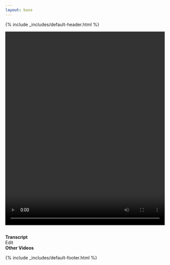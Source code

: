 ```yaml
---
layout: base
---
```

{% include _includes/default-header.html %}

<div class="container main-content">
	<div class="row">
		<div class="col-md-12">
			<video id="player" width="100%" height="610" controls preload="metadata">
			</video>
		</div>
	</div>
	<div class="row">
		<div class="col-sm-8">
			<div class="row">
				<h2 id="title"></h2>
			</div>
			<div class="row">
				<div class="col-sm-6">
					<b>Transcript</b>
				</div>
				<div class="col-sm-6" id="transcript-edit">
					Edit
				</div>
			</div>
			<div class="row" id="transcript">
			</div>
		</div>
		<div class="col-sm-4">
			<div class="row">
				<div class="col-sm-12">
					<b>Other Videos</b>
				</div>
			</div>
			<div class="row" id="playlist" class="vertical">
			</div>
		</div>
	</div>
</div>


<script type="text/javascript">
var params = (new URL(document.location)).searchParams,
	videoid = params.get('v'),
	seekTo = params.get('t'),
	videohost = 'http://localhost:4002/training-material/',
	vtt = `${videohost}/videos/topics/${videoid}.en.vtt`,
	mp4 = `${videohost}/videos/topics/${videoid}.mp4`,
	png = `${videohost}/videos/topics/${videoid}.mp4.png`,
	player = document.getElementById("player");
	//videohost = 'https://training.galaxyproject.org';


player.setAttribute('poster', png);
player.innerHTML = `
	<source src="${mp4}" type="video/mp4">
	<track label="English" kind="captions" srclang="en" src="${vtt}" default>
`;

document.getElementById("transcript-edit").innerHTML = `<a href="https://github.com/galaxyproject/training-material/edit/main/topics/${videoid}.html">Found a typo? Edit</a>`

if(seekTo !== null){
	player.currentTime = parseInt(seekTo);
}


fetch(vtt)
	.then(response => response.text())
	.then(data => {
		lines = data.split("\n").slice(4).filter((x, i) => { return i % 4 == 0 || i % 4 == 1});

		timestamps = lines.filter((x, i) => i % 2 == 0).map(x => x.split(' ')[0]);
		words = lines.filter((x, i) => i % 2 == 1);

		var zipped = timestamps.map(function(e, i) {
			return [e, words[i]];
		});
		lines = zipped.map(x => { return `<tr><td>${x[0]}</td><td>${x[1]}</td></tr>` }).join('');
		document.getElementById("transcript").innerHTML = '<table>' + lines + '</table>';
	});

fetch('{{ site.baseurl }}/api/videos.json')
	.then(response => response.json())
	.then(data => {
		// Remove empty
		data = data.filter(x => x !== null);
		// We've got a 'list' of video, we'll pretend this is a 'ring' buffer.

		var idx = data.findIndex(x => x.id == videoid);
		var videoSelf = data[idx];
		document.getElementById("title").innerHTML = videoSelf.title;


		var ring = [...data.slice(idx + 1), ...data.slice(0, idx)].slice(0, 8);
		var fmt = ring.map(x => {
			return `
			<div class="pl-item">
				<a href="?v=${x.id}">
					<div class="cover">
						<img src="{{site.baseurl}}/videos/topics/${x.id}.mp4.png" width="200px"/>
					</div>
					<div>
						<div class="title">${x.title}</div>
						<div class="topic">${x.topic}</div>
					</div>
				</a>
			</div>
			`;
		})
		document.getElementById("playlist").innerHTML = fmt;
	});

</script>
{% include _includes/default-footer.html %}

